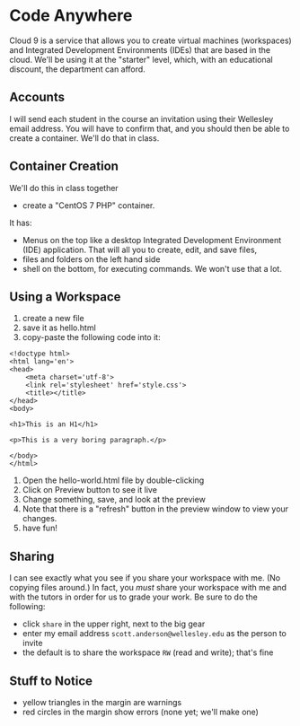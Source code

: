 # Code Anywhere

Cloud 9 is a service that allows you to create virtual machines
(workspaces) and Integrated Development Environments (IDEs) that are based
in the cloud. We'll be using it at the "starter" level, which, with an
educational discount, the department can afford.

## Accounts

I will send each student in the course an invitation using their Wellesley
email address. You will have to confirm that, and you should then be able
to create a container. We'll do that in class.

## Container Creation

We'll do this in class together

* create a "CentOS 7 PHP" container.

It has:

* Menus on the top like a desktop Integrated Development Environment (IDE)
  application. That will all you to create, edit, and save files,
* files and folders on the left hand side
* shell on the bottom, for executing commands. We won't use that a lot.

## Using a Workspace

1. create a new file
1. save it as hello.html
1. copy-paste the following code into it:

```
<!doctype html>
<html lang='en'>
<head>
    <meta charset='utf-8'>
    <link rel='stylesheet' href='style.css'>
    <title></title>
</head>
<body>

<h1>This is an H1</h1>

<p>This is a very boring paragraph.</p>

</body>
</html>
```

1. Open the hello-world.html file by double-clicking
1. Click on Preview button to see it live
1. Change something, save, and look at the preview
1. Note that there is a "refresh" button in the preview window to view
your changes.
1. have fun!

## Sharing

I can see exactly what you see if you share your workspace with me. (No
copying files around.)  In fact, you *must* share your workspace with me
and with the tutors in order for us to grade your work. Be sure to do the
following:

* click `share` in the upper right, next to the big gear
* enter my email address `scott.anderson@wellesley.edu` as the person to invite
* the default is to share the workspace `RW` (read and write); that's fine

## Stuff to Notice

* yellow triangles in the margin are warnings
* red circles in the margin show errors (none yet; we'll make one)
